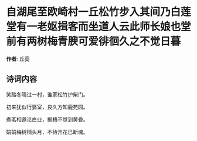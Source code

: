 # 自湖尾至欧崎村一丘松竹步入其间乃白莲堂有一老妪揖客而坐道人云此师长娘也堂前有两树梅青腴可爱徘徊久之不觉日暮

**作者**: 丘葵

## 诗词内容

笑踏冬晴过一村，谁家松竹护柴门。

初来犹似行婆室，良久方知鹿苑园。

煮茗相邀论白业，据梧不觉到黄昏。

娟娟梅树梢头月，不待开花已断魂。

